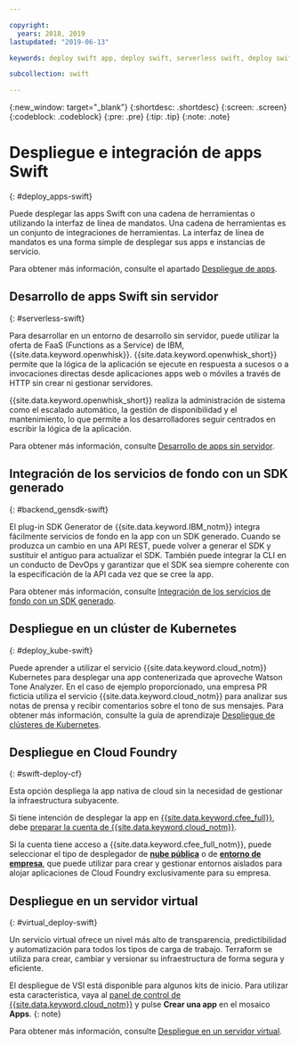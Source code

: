 ```yaml
---

copyright:
  years: 2018, 2019
lastupdated: "2019-06-13"

keywords: deploy swift app, deploy swift, serverless swift, deploy swift cloud foundry, swift kubernetes, swift virtual server

subcollection: swift

---
```


{:new_window: target="_blank"}
{:shortdesc: .shortdesc}
{:screen: .screen}
{:codeblock: .codeblock}
{:pre: .pre}
{:tip: .tip}
{:note: .note}

# Despliegue e integración de apps Swift
{: #deploy_apps-swift}

Puede desplegar las apps Swift con una cadena de herramientas o utilizando la interfaz de línea de mandatos. Una cadena de herramientas es un conjunto de integraciones de herramientas. La interfaz de línea de mandatos es una forma simple de desplegar sus apps e instancias de servicio.

Para obtener más información, consulte el apartado [Despliegue de apps](/docs/apps?topic=creating-apps-create-deploy-app-cli#create-deploy-app-cli).

## Desarrollo de apps Swift sin servidor
{: #serverless-swift}

Para desarrollar en un entorno de desarrollo sin servidor, puede utilizar la oferta de FaaS (Functions as a Service) de IBM, {{site.data.keyword.openwhisk}}. {{site.data.keyword.openwhisk_short}} permite que la lógica de la aplicación se ejecute en respuesta a sucesos o a invocaciones directas desde aplicaciones apps web o móviles a través de HTTP sin crear ni gestionar servidores.

{{site.data.keyword.openwhisk_short}} realiza la administración de sistema como el escalado automático, la gestión de disponibilidad y el mantenimiento, lo que permite a los desarrolladores seguir centrados en escribir la lógica de la aplicación.

Para obtener más información, consulte [Desarrollo de apps sin servidor](/docs/apps/deploying?topic=creating-apps-serverless#serverless).

## Integración de los servicios de fondo con un SDK generado
{: #backend_gensdk-swift}

El plug-in SDK Generator de {{site.data.keyword.IBM_notm}} integra fácilmente servicios de fondo en la app con un SDK generado. Cuando se produzca un cambio en una API REST, puede volver a generar el SDK y sustituir el antiguo para actualizar el SDK. También puede integrar la CLI en un conducto de DevOps y garantizar que el SDK sea siempre coherente con la especificación de la API cada vez que se cree la app.

Para obtener más información, consulte [Integración de los servicios de fondo con un SDK generado](/docs/swift/backend?topic=swift-sdkgen-cli#sdkgen-cli).

## Despliegue en un clúster de Kubernetes
{: #deploy_kube-swift}

Puede aprender a utilizar el servicio {{site.data.keyword.cloud_notm}} Kubernetes para desplegar una app contenerizada que aproveche Watson Tone Analyzer. En el caso de ejemplo proporcionado, una empresa PR ficticia utiliza el servicio {{site.data.keyword.cloud_notm}} para analizar sus notas de prensa y recibir comentarios sobre el tono de sus mensajes. Para obtener más información, consulte la guía de aprendizaje [Despliegue de clústeres de Kubernetes](/docs/containers?topic=containers-cs_apps_tutorial).

## Despliegue en Cloud Foundry
{: #swift-deploy-cf}

Esta opción despliega la app nativa de cloud sin la necesidad de gestionar la infraestructura subyacente.

Si tiene intención de desplegar la app en [{{site.data.keyword.cfee_full}}](/docs/cloud-foundry?topic=cloud-foundry-about), debe [preparar la cuenta de {{site.data.keyword.cloud_notm}}](/docs/cloud-foundry?topic=cloud-foundry-prepare).

Si la cuenta tiene acceso a {{site.data.keyword.cfee_full_notm}}, puede seleccionar el tipo de desplegador de **[nube pública](/docs/cloud-foundry-public?topic=cloud-foundry-public-about-cf)** o de **[entorno de empresa](/docs/cloud-foundry-public?topic=cloud-foundry-public-cfee)**, que puede utilizar para crear y gestionar entornos aislados para alojar aplicaciones de Cloud Foundry exclusivamente para su empresa.

## Despliegue en un servidor virtual
{: #virtual_deploy-swift}

Un servicio virtual ofrece un nivel más alto de transparencia, predictibilidad y automatización para todos los tipos de carga de trabajo. Terraform se utiliza para crear, cambiar y versionar su infraestructura de forma segura y eficiente.

  El despliegue de VSI está disponible para algunos kits de inicio. Para utilizar esta característica, vaya al
[panel de control de {{site.data.keyword.cloud_notm}}](https://{DomainName}) y pulse **Crear una app** en el mosaico **Apps**.
  {: note}

Para obtener más información, consulte [Despliegue en un servidor virtual](/docs/vsi?topic=virtual-servers-deploying-to-a-virtual-server).
